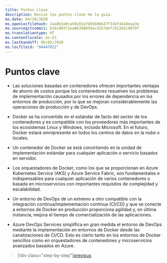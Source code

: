 ```yaml
---
title: Puntos clave
description: Revise los puntos clave de la guía.
ms.date: 04/20/2020
ms.openlocfilehash: 2aa0b3a9ca59a55a7493b86647f334f4438eaa3e
ms.sourcegitcommit: b16c00371ea06398859ecd157defc81301c9070f
ms.translationtype: HT
ms.contentlocale: es-ES
ms.lasthandoff: 06/05/2020
ms.locfileid: "84447022"
---
```

# <a name="key-takeaways"></a>Puntos clave

- Las soluciones basadas en contenedores ofrecen importantes ventajas de ahorro de costos porque los contenedores resuelven los problemas de implementación causados por los errores de dependencia en los entornos de producción, por lo que se mejoran considerablemente las operaciones de producción y de DevOps.

- Docker se ha convertido en el estándar de facto del sector de los contenedores y es compatible con los proveedores más importantes de los ecosistemas Linux y Windows, incluido Microsoft. En el futuro, Docker estará omnipresente en todos los centros de datos en la nube o locales.

- Un contenedor de Docker se está convirtiendo en la unidad de implementación estándar para cualquier aplicación o servicio basados en servidor.

- Los orquestadores de Docker, como los que se proporcionan en Azure Kubernetes Service (AKS) y Azure Service Fabric, son fundamentales e indispensables para cualquier aplicación de varios contenedores o basada en microservicios con importantes requisitos de complejidad y escalabilidad.

- Un entorno de DevOps de un extremo a otro compatible con la integración continua/implementación continua (CI/CD) y que se conecte a entornos de Docker en producción proporciona agilidad y, en última instancia, mejora el tiempo de comercialización de las aplicaciones.

- Azure DevOps Services simplifica en gran medida el entorno de DevOps mediante la implementación en entornos de Docker desde las canalizaciones de CI/CD. Esto es cierto tanto en los entornos de Docker sencillos como en orquestadores de contenedores y microservicios avanzados basados en Azure.

> [!div class="step-by-step"][previous](../run-manage-monitor-docker-environments/monitor-containerized-application-services.md)
